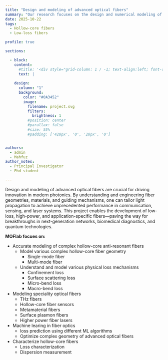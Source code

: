```yaml
---
title: "Design and modeling of advanced optical fibers"
summary: "Our research focuses on the design and numerical modeling of next-generation optical fibers with tailored microstructures for enhanced light confinement, dispersion control, and nonlinear performance. By combining computational simulations with theoretical analysis, we develop innovative fiber geometries to enable breakthroughs in sensing, communications, and high-power laser applications."
date: 2025-10-22
tags:
  - Hollow-core fibers
  - Low-loss fibers

profile: true

sections:

  - block:
    content:
      #title: '<div style="grid-column: 1 / -1; text-align:left; font-size:1rem;">MOFLab projects</div>'
      text: |
       
    design:
      column: "1"
      background:
        color: "#0A3452"
        image:
          filename: project.svg
          filters:
            brightness: 1
          #position: center
          #parallax: false
          #size: 55%
          #padding: ['420px', '0', '20px', '0']


authors:
  - admin
  - Mahfuz
author_notes:
  - Principal Investigator
  - Phd student

---
```

Design and modeling of advanced optical fibers are crucial for driving innovation in modern photonics. By understanding and engineering fiber geometries, materials, and guiding mechanisms, one can tailor light propagation to achieve unprecedented performance in communication, sensing, and laser systems. This project enables the development of low-loss, high-power, and application-specific fibers—paving the way for breakthroughs in next-generation networks, biomedical diagnostics, and quantum technologies.

**MOFlab focues on:**

- Accurate modeling of complex hollow-core anti-resonant fibers
  - Model various complex hollow-core fiber geometry
    - Single-mode fiber
    - Multi-mode fiber
  - Understand and model various physical loss mechanisms 
    - Confinement loss
    - Surface scattering loss
    - Micro-bend loss
    - Macro-bend loss
- Modeling speciality optical fibers
  - THz fibers
  - Hollow-core fiber sensors
  - Metamaterial fibers
  - Surface plasmon fibers
  - Higher power fiber lasers
- Machine learing in fiber optics
  - loss prediction using different ML algorithms
  - Optimize complex geometry of advanced optical fibers
- Characterize hollow-core fibers
  - Loss characterization
  - Dispersion measurement

